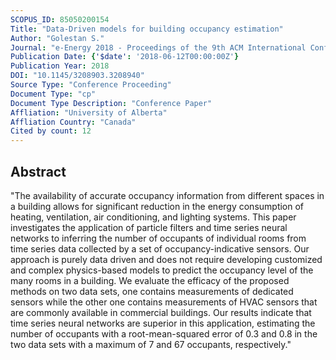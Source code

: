 ```yaml
---
SCOPUS_ID: 85050200154
Title: "Data-Driven models for building occupancy estimation"
Author: "Golestan S."
Journal: "e-Energy 2018 - Proceedings of the 9th ACM International Conference on Future Energy Systems"
Publication Date: {'$date': '2018-06-12T00:00:00Z'}
Publication Year: 2018
DOI: "10.1145/3208903.3208940"
Source Type: "Conference Proceeding"
Document Type: "cp"
Document Type Description: "Conference Paper"
Affliation: "University of Alberta"
Affliation Country: "Canada"
Cited by count: 12
---
```


## Abstract
"The availability of accurate occupancy information from different spaces in a building allows for significant reduction in the energy consumption of heating, ventilation, air conditioning, and lighting systems. This paper investigates the application of particle filters and time series neural networks to inferring the number of occupants of individual rooms from time series data collected by a set of occupancy-indicative sensors. Our approach is purely data driven and does not require developing customized and complex physics-based models to predict the occupancy level of the many rooms in a building. We evaluate the efficacy of the proposed methods on two data sets, one contains measurements of dedicated sensors while the other one contains measurements of HVAC sensors that are commonly available in commercial buildings. Our results indicate that time series neural networks are superior in this application, estimating the number of occupants with a root-mean-squared error of 0.3 and 0.8 in the two data sets with a maximum of 7 and 67 occupants, respectively."
